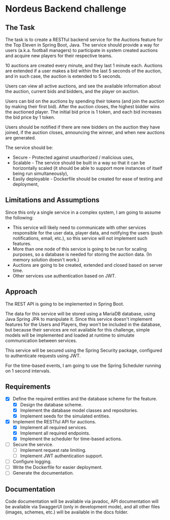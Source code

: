 # Nordeus Backend challenge

## The Task

The task is to create a RESTful backend service for the Auctions feature for the Top Eleven in Spring Boot, Java.
The service should provide a way for users (a.k.a. football managers) to participate in system created auctions and
acquire new players for their respective teams.

10 auctions are created every minute, and they last 1 minute each. Auctions are extended if a user makes a bid within
the last 5 seconds of the auction, and in such case, the auction is extended to 5 seconds.

Users can view all active auctions, and see the available information about the auction, current bids and bidders, and
the player on auction.

Users can bid on the auctions by spending their tokens (and join the auction by making their first bid).
After the auction closes, the highest bidder wins the auctioned player.
The initial bid price is 1 token, and each bid increases the bid price by 1 token.

Users should be notified if there are new bidders on the auction they have joined, if the auction closes, announcing the
winner, and when new auctions are generated.

The service should be:

- Secure - Protected against unauthorized / malicious uses,
- Scalable - The service should be built in a way so that it can be horizontally scaled (it should be able to support
  more instances of itself being run simultaneously),
- Easily deployable - Dockerfile should be created for ease of testing and deployment,

## Limitations and Assumptions

Since this only a single service in a complex system, I am going to assume the following:

- This service will likely need to communicate with other services responsible for the user data, player data, and
  notifying the users (push notifications, email, etc.), so this service will not implement such features.
- More than one node of this service is going to be run for scaling purposes, so a database is needed for storing the
  auction data. (In memory solution doesn't work.)
- Auctions are going to be created, extended and closed based on server time.
- Other services use authentication based on JWT.

## Approach

The REST API is going to be implemented in Spring Boot.

The data for this service will be stored using a MariaDB database, using Java Spring JPA to manipulate it.
Since this service doesn't implement features for the Users and Players, they won't be included in the database,
but because their services are not available for this challenge, simple models will be implemented and loaded at runtime
to simulate communication between services.

This service will be secured using the Spring Security package, configured to authenticate requests using JWT.

For the time-based events, I am going to use the Spring Scheduler running on 1 second intervals.

## Requirements

- [x] Define the required entities and the database scheme for the feature.
    - [x] Design the database scheme.
    - [x] Implement the database model classes and repositories.
    - [x] Implement seeds for the simulated entities.
- [x] Implement the RESTful API for auctions.
    - [x] Implement all required services.
    - [x] Implement all required endpoints.
    - [x] Implement the scheduler for time-based actions.
- [ ] Secure the service.
    - [ ] Implement request rate limiting.
    - [ ] Implement JWT authentication support.
- [ ] Configure logging.
- [ ] Write the Dockerfile for easier deployment.
- [ ] Generate the documentation.

## Documentation

Code documentation will be available via javadoc, API documentation will be available via SwaggerUI (only in development
mode),
and all other files (images, schemes, etc.) will be available in the docs folder.
